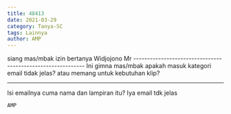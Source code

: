 ```yaml
---
title: 48413
date: 2021-03-29
category: Tanya-SC
tags: Lainnya
author: AMP
---
```


siang mas/mbak izin bertanya Widjojono Mr ------------------------------------------------------------ Ini gimna mas/mbak apakah masuk kategori email tidak jelas? atau memang untuk kebutuhan klip?

---

Isi emailnya cuma nama dan lampiran itu? Iya email tdk jelas

`AMP`
